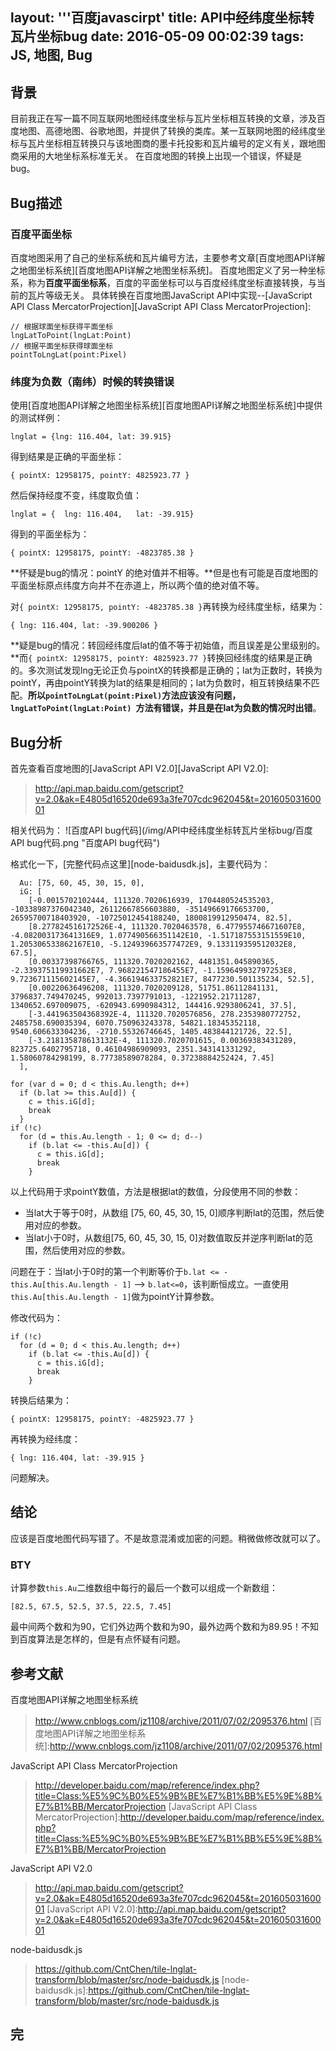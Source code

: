 layout: '''百度javascirpt'
title: API中经纬度坐标转瓦片坐标bug
date: 2016-05-09 00:02:39
tags: JS, 地图, Bug
---

## 背景
目前我正在写一篇不同互联网地图经纬度坐标与瓦片坐标相互转换的文章，涉及百度地图、高德地图、谷歌地图，并提供了转换的类库。某一互联网地图的经纬度坐标与瓦片坐标相互转换只与该地图商的墨卡托投影和瓦片编号的定义有关，跟地图商采用的大地坐标系标准无关。
在百度地图的转换上出现一个错误，怀疑是bug。

## Bug描述
### 百度平面坐标
百度地图采用了自己的坐标系统和瓦片编号方法，主要参考文章[百度地图API详解之地图坐标系统][百度地图API详解之地图坐标系统]。
百度地图定义了另一种坐标系，称为**百度平面坐标系**，百度的平面坐标可以与百度经纬度坐标直接转换，与当前的瓦片等级无关。
具体转换在百度地图JavaScript API中实现--[JavaScript API Class MercatorProjection][JavaScript API Class MercatorProjection]:
```
// 根据球面坐标获得平面坐标
lngLatToPoint(lngLat:Point) 
// 根据平面坐标获得球面坐标
pointToLngLat(point:Pixel)
```

### 纬度为负数（南纬）时候的转换错误
使用[百度地图API详解之地图坐标系统][百度地图API详解之地图坐标系统]中提供的测试样例：
```
lnglat = {lng: 116.404, lat: 39.915}
```
得到结果是正确的平面坐标：
```
{ pointX: 12958175, pointY: 4825923.77 }
```
然后保持经度不变，纬度取负值：
```
lnglat = {  lng: 116.404,   lat: -39.915}
```
得到的平面坐标为：
```
{ pointX: 12958175, pointY: -4823785.38 }
```
**怀疑是bug的情况：pointY 的绝对值并不相等。**但是也有可能是百度地图的平面坐标原点纬度方向并不在赤道上，所以两个值的绝对值不等。

对`{ pointX: 12958175, pointY: -4823785.38 }`再转换为经纬度坐标，结果为：
```
{ lng: 116.404, lat: -39.900206 }
```
**疑是bug的情况：转回经纬度后lat的值不等于初始值，而且误差是公里级别的。**而`{ pointX: 12958175, pointY: 4825923.77 }`转换回经纬度的结果是正确的。多次测试发现lng无论正负与pointX的转换都是正确的；lat为正数时，转换为pointY，再由pointY转换为lat的结果是相同的；lat为负数时，相互转换结果不匹配。**所以`pointToLngLat(point:Pixel)`方法应该没有问题，`lngLatToPoint(lngLat:Point) `方法有错误，并且是在lat为负数的情况时出错**。

## Bug分析
首先查看百度地图的[JavaScript API V2.0][JavaScript API V2.0]:
> http://api.map.baidu.com/getscript?v=2.0&ak=E4805d16520de693a3fe707cdc962045&t=20160503160001

相关代码为：
![百度API bug代码](/img/API中经纬度坐标转瓦片坐标bug/百度API bug代码.png "百度API bug代码")

格式化一下，[完整代码点这里][node-baidusdk.js]，主要代码为：
```
  Au: [75, 60, 45, 30, 15, 0],
  iG: [
    [-0.0015702102444, 111320.7020616939, 1704480524535203, -10338987376042340, 26112667856603880, -35149669176653700, 26595700718403920, -10725012454188240, 1800819912950474, 82.5],
    [8.277824516172526E-4, 111320.7020463578, 6.477955746671607E8, -4.082003173641316E9, 1.077490566351142E10, -1.517187553151559E10, 1.205306533862167E10, -5.124939663577472E9, 9.133119359512032E8, 67.5],
    [0.00337398766765, 111320.7020202162, 4481351.045890365, -2.339375119931662E7, 7.968221547186455E7, -1.159649932797253E8, 9.723671115602145E7, -4.366194633752821E7, 8477230.501135234, 52.5],
    [0.00220636496208, 111320.7020209128, 51751.86112841131, 3796837.749470245, 992013.7397791013, -1221952.21711287, 1340652.697009075, -620943.6990984312, 144416.9293806241, 37.5],
    [-3.441963504368392E-4, 111320.7020576856, 278.2353980772752, 2485758.690035394, 6070.750963243378, 54821.18345352118, 9540.606633304236, -2710.55326746645, 1405.483844121726, 22.5],
    [-3.218135878613132E-4, 111320.7020701615, 0.00369383431289, 823725.6402795718, 0.46104986909093, 2351.343141331292, 1.58060784298199, 8.77738589078284, 0.37238884252424, 7.45]
  ],

for (var d = 0; d < this.Au.length; d++)
  if (b.lat >= this.Au[d]) {
    c = this.iG[d];
    break
  }
if (!c)
  for (d = this.Au.length - 1; 0 <= d; d--)
    if (b.lat <= -this.Au[d]) {
      c = this.iG[d];
      break
    }
```

以上代码用于求pointY数值，方法是根据lat的数值，分段使用不同的参数：
* 当lat大于等于0时，从数组 [75, 60, 45, 30, 15, 0]顺序判断lat的范围，然后使用对应的参数。
* 当lat小于0时，从数组[75, 60, 45, 30, 15, 0]对数值取反并逆序判断lat的范围，然后使用对应的参数。

问题在于：当lat小于0时的第一个判断等价于`b.lat <= -this.Au[this.Au.length - 1]` --> `b.lat<=0`，该判断恒成立。一直使用`this.Au[this.Au.length - 1]`做为pointY计算参数。

修改代码为：
```
if (!c)
  for (d = 0; d < this.Au.length; d++)
    if (b.lat <= -this.Au[d]) {
      c = this.iG[d];
      break
    }
```
转换后结果为：
```
{ pointX: 12958175, pointY: -4825923.77 }
```
再转换为经纬度：
```
{ lng: 116.404, lat: -39.915 }
```
问题解决。

## 结论
应该是百度地图代码写错了。不是故意混淆或加密的问题。稍微做修改就可以了。

### BTY
计算参数`this.Au`二维数组中每行的最后一个数可以组成一个新数组：
```
[82.5, 67.5, 52.5, 37.5, 22.5, 7.45]
```
最中间两个数和为90，它们外边两个数和为90，最外边两个数和为89.95！不知到百度算法是怎样的，但是有点怀疑有问题。

## 参考文献
百度地图API详解之地图坐标系统
>http://www.cnblogs.com/jz1108/archive/2011/07/02/2095376.html
[百度地图API详解之地图坐标系统]:http://www.cnblogs.com/jz1108/archive/2011/07/02/2095376.html

JavaScript API Class MercatorProjection
>http://developer.baidu.com/map/reference/index.php?title=Class:%E5%9C%B0%E5%9B%BE%E7%B1%BB%E5%9E%8B%E7%B1%BB/MercatorProjection
[JavaScript API Class MercatorProjection]:http://developer.baidu.com/map/reference/index.php?title=Class:%E5%9C%B0%E5%9B%BE%E7%B1%BB%E5%9E%8B%E7%B1%BB/MercatorProjection

JavaScript API V2.0
>http://api.map.baidu.com/getscript?v=2.0&ak=E4805d16520de693a3fe707cdc962045&t=20160503160001
[JavaScript API V2.0]:http://api.map.baidu.com/getscript?v=2.0&ak=E4805d16520de693a3fe707cdc962045&t=20160503160001

node-baidusdk.js
>https://github.com/CntChen/tile-lnglat-transform/blob/master/src/node-baidusdk.js
[node-baidusdk.js]:https://github.com/CntChen/tile-lnglat-transform/blob/master/src/node-baidusdk.js

## 完


